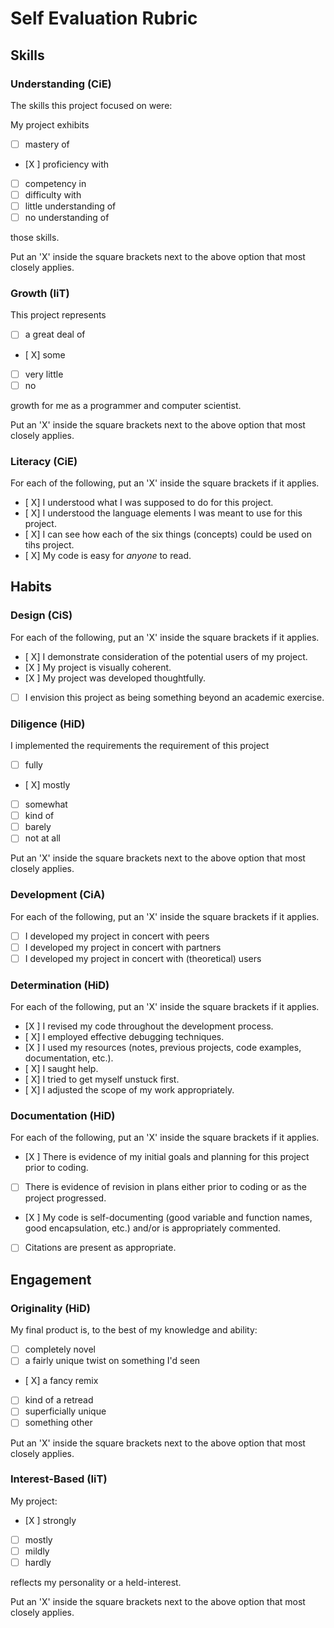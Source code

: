 Self Evaluation Rubric
======================

## Skills

### Understanding (CiE) 

The skills this project focused on were: 

My project exhibits

- [ ] mastery of
- [X ] proficiency with
- [ ] competency in
- [ ] difficulty with
- [ ] little understanding of
- [ ] no understanding of

those skills. 

Put an 'X' inside the square brackets next to the above option that most closely applies.

### Growth (IiT)

This project represents

- [ ] a great deal of
- [ X] some
- [ ] very little
- [ ] no

growth for me as a programmer and computer scientist. 

Put an 'X' inside the square brackets next to the above option that most closely applies.

### Literacy (CiE)

For each of the following, put an 'X' inside the square brackets if it applies.

- [ X] I understood what I was supposed to do for this project.
- [ X] I understood the language elements I was meant to use for this project. 
- [ X] I can see how each of the six things (concepts) could be used on tihs project.  
- [ X] My code is easy for *anyone* to read. 

## Habits

### Design (CiS)

For each of the following, put an 'X' inside the square brackets if it applies.

- [ X] I demonstrate consideration of the potential users of my project. 
- [X ] My project is visually coherent.
- [X ] My project was developed thoughtfully.
- [ ] I envision this project as being something beyond an academic exercise. 

### Diligence (HiD)

I implemented the requirements the requirement of this project 
- [ ] fully
- [ X] mostly
- [ ] somewhat
- [ ] kind of
- [ ] barely
- [ ] not at all

Put an 'X' inside the square brackets next to the above option that most closely applies.

### Development (CiA)

For each of the following, put an 'X' inside the square brackets if it applies. 
- [ ] I developed my project in concert with peers
- [ ] I developed my project in concert with partners
- [ ] I developed my project in concert with (theoretical) users

### Determination (HiD)

For each of the following, put an 'X' inside the square brackets if it applies.
- [X ] I revised my code throughout the development process. 
- [ X] I employed effective debugging techniques. 
- [X ] I used my resources (notes, previous projects, code examples, documentation, etc.). 
- [ X] I saught help. 
- [ X] I tried to get myself unstuck first.
- [ X] I adjusted the scope of my work appropriately.  

### Documentation (HiD)

For each of the following, put an 'X' inside the square brackets if it applies.
- [X ] There is evidence of my initial goals and planning for this project prior to coding. 
- [ ] There is evidence of revision in plans either prior to coding or as the project progressed.
- [X ] My code is self-documenting (good variable and function names, good encapsulation, etc.) and/or is appropriately commented.
- [ ] Citations are present as appropriate. 

## Engagement

### Originality (HiD)

My final product is, to the best of my knowledge and ability:
- [ ] completely novel
- [ ] a fairly unique twist on something I'd seen
- [ X] a fancy remix
- [ ] kind of a retread
- [ ] superficially unique
- [ ] something other 

Put an 'X' inside the square brackets next to the above option that most closely applies.

### Interest-Based (IiT)

My project: 
- [X ] strongly
- [ ] mostly
- [ ] mildly
- [ ] hardly

reflects my personality or a held-interest. 

Put an 'X' inside the square brackets next to the above option that most closely applies.
